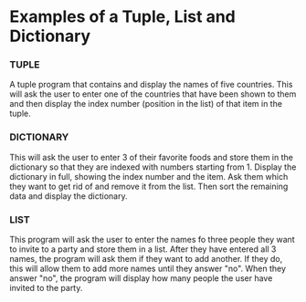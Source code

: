 # Examples of a Tuple, List and Dictionary

### TUPLE
A tuple program that contains and display the names of five countries. This will ask the user to enter one of the countries that have been shown to them and then display the index number (position in the list) of that item in the tuple.

### DICTIONARY
This will ask the user to enter 3 of their favorite foods and store them in the dictionary so that they are indexed with numbers starting from 1. Display the dictionary in full, showing the index number and the item. Ask them which they want to get rid of and remove it from the list. Then sort the remaining data and display the dictionary.

### LIST
This program will ask the user to enter the names fo three people they want to invite to a party and store them in a list. After they have entered all 3 names, the program will ask them if they want to add another. If they do, this will allow them to add more names until they answer "no". When they answer "no", the program will display how many people the user have invited to the party.
 

